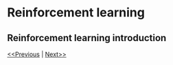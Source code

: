 # Reinforcement learning
## Reinforcement learning introduction

[<<Previous](../week-02/README.md) | [Next>>](../README.md)